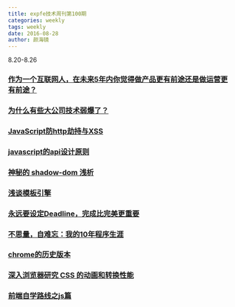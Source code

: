 ```yaml
---
title: expfe技术周刊第100期
categories: weekly
tags: weekly
date: 2016-08-28
author: 颜海镜
---
```

8.20-8.26

### [作为一个互联网人，在未来5年内你觉得做产品更有前途还是做运营更有前途？](https://www.zhihu.com/question/49791911/answer/118638982)
### [为什么有些大公司技术弱爆了？](https://www.zhihu.com/question/32039226/answer/76059969)

### [JavaScript防http劫持与XSS](http://www.cnblogs.com/coco1s/p/5777260.html)

### [javascript的api设计原则](http://www.cnblogs.com/constantince/p/5580003.html)

### [神秘的 shadow-dom 浅析](http://www.cnblogs.com/coco1s/p/5711795.html)

### [浅谈模板引擎](http://www.cnblogs.com/dojo-lzz/p/5518474.html)

### [永远要设定Deadline，完成比完美更重要](http://mp.weixin.qq.com/s?__biz=MjM5MDgzMDgwMw==&mid=2651737575&idx=1&sn=dba03e6550ba0e52a932a689fe0fdf1a&scene=1&srcid=0822UvwTgSPwq8pOwvOrxIA7#rd)

### [不思量，自难忘：我的10年程序生涯](http://www.cnblogs.com/zhouyu629/p/5747467.html)

### [chrome的历史版本](https://exp-team.github.io/blog/2016/08/20/tool/chrome-install/)

### [深入浏览器研究 CSS 的动画和转换性能](http://mp.weixin.qq.com/s?__biz=MjM5MTA1MjAxMQ==&mid=207116197&idx=1&sn=c3969b5282c3e6fc54081bd98efe5ffb&scene=21#wechat_redirect)

### [前端自学路线之js篇](http://mp.weixin.qq.com/s?__biz=MjM5MTA1MjAxMQ==&mid=2651222700&idx=1&sn=927bb7c7ecb26c400902cdc06dc6dc5e&scene=1&srcid=0820N6noygWeks6cftRavAhr#rd)

